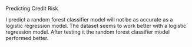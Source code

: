 Predicting Credit Risk

I predict a random forest classifier model will not be as accurate as a logistic regression model. The dataset seems to work better with a logistic regression model. 
After testing it the random forest classifier model performed better. 
